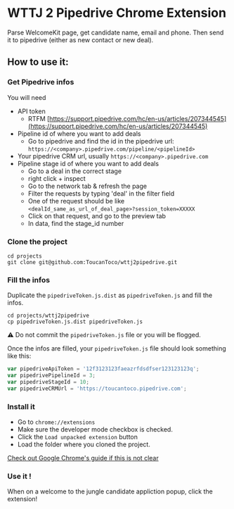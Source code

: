 # WTTJ 2 Pipedrive Chrome Extension

Parse WelcomeKit page, get candidate name, email and phone. Then send it to pipedrive (either as new contact or new deal).

## How to use it:

### Get Pipedrive infos

You will need

  * API token
    * RTFM [https://support.pipedrive.com/hc/en-us/articles/207344545](https://support.pipedrive.com/hc/en-us/articles/207344545)
  * Pipeline id of where you want to add deals
    * Go to pipedrive and find the id in the pipedrive url: `https://<company>.pipedrive.com/pipeline/<pipelineId>`
  * Your pipedrive CRM url, usually `https://<company>.pipedrive.com`
  * Pipeline stage id of where you want to add deals
    * Go to a deal in the correct stage
    * right click + inspect
    * Go to the network tab & refresh the page
    * Filter the requests by typing 'deal' in the filter field
    * One of the request should be like `<dealId_same_as_url_of_deal_page>?session_token=XXXXX`
    * Click on that request, and go to the preview tab
    * In data, find the stage_id number

### Clone the project

    cd projects
    git clone git@github.com:ToucanToco/wttj2pipedrive.git


### Fill the infos

Duplicate the `pipedriveToken.js.dist` as `pipedriveToken.js` and fill the infos.

    cd projects/wttj2pipedrive
    cp pipedriveToken.js.dist pipedriveToken.js

:warning: Do not commit the `pipedriveToken.js` file or you will be flogged.

Once the infos are filled, your `pipedriveToken.js` file should look something like this:


```javascript
var pipedriveApiToken = '12f3123123faeazrfdsdfser123123123q';
var pipedrivePipelineId = 3;
var pipedriveStageId = 10;
var pipedriveCRMUrl = 'https://toucantoco.pipedrive.com';
```

### Install it

* Go to `chrome://extensions`
* Make sure the developer mode checkbox is checked.
* Click the `Load unpacked extension` button
* Load the folder where you cloned the project.

[Check out Google Chrome's guide if this is not clear](https://developer.chrome.com/extensions/getstarted#unpacked)

### Use it !

When on a welcome to the jungle candidate appliction popup, click the extension!
